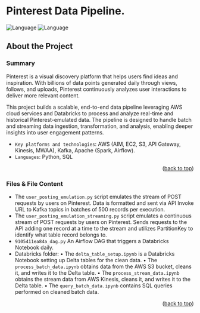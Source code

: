 <!-- README file in MD for the Multination Retail Data Centre repository-->
<a name="readme-top"></a>

# Pinterest Data Pipeline.

<!-- SHIELDS FOR REPO -->
<p align="left">
  <a>
    <img src="https://img.shields.io/badge/language-Python-red" alt="Language">
  </a>
  <a>
    <img src="https://img.shields.io/badge/language-SQL-blue" alt="Language">
  </a>
</p>


<!-- ABOUT THE PROJECT -->
## About the Project

### Summary
Pinterest is a visual discovery platform that helps users find ideas and inspiration. With billions of data points generated daily through views, follows, and uploads, Pinterest continuously analyzes user interactions to deliver more relevant content.

This project builds a scalable, end-to-end data pipeline leveraging AWS cloud services and Databricks to process and analyze real-time and historical Pinterest-emulated data. The pipeline is designed to handle batch and streaming data ingestion, transformation, and analysis, enabling deeper insights into user engagement patterns.


- `Key platforms and technologies`: AWS (AIM, EC2, S3, API Gateway, Kinesis, MWAA), Kafka, Apache (Spark, Airflow).
- `Languages`: Python, SQL

<p align="right">(<a href="#readme-top">back to top</a>)</p>


### Files & File Content
- The `user_posting_emulation.py` script emulates the stream of POST requests by users on Pinterest. Data is formatted and sent via API Invoke URL to Kafka topics in batches of 500 records per execution.
- The `user_posting_emulation_streaming.py` script emulates a continuous stream of POST requests by users on Pinterest. Sends requests to the API adding one record at a time to the stream and utilizes PartitionKey to identify what table record belongs to.
- `9105411ea84a_dag.py` An Airflow DAG that triggers a Databricks Notebook daily.
- Databricks folder: 
  • The `delta_table_setup.ipynb` is a Databricks Notebook setting up Delta tables for the clean data.
  • The `process_batch_data.ipynb` obtains data from the AWS S3 bucket, cleans it, and writes it to the Delta table.
  • The `process_stream_data.ipynb` obtains the stream data from AWS Kinesis, cleans it, and writes it to the Delta table.
  • The `query_batch_data.ipynb` contains SQL queries performed on cleaned batch data.

<p align="right">(<a href="#readme-top">back to top</a>)</p>

<!-- DATABASE SCHEMA -->
